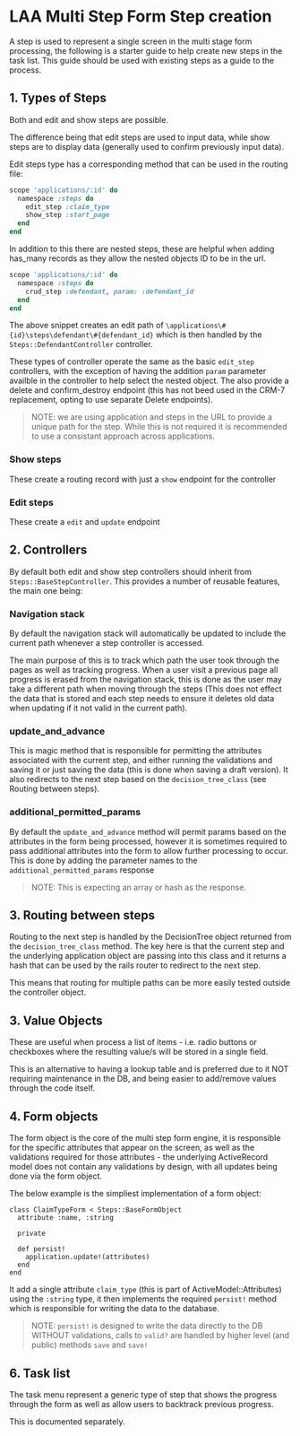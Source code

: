 # LAA Multi Step Form Step creation

A step is used to represent a single screen in the multi stage form
processing, the following is a starter guide to help create new steps
in the task list. This guide should be used with existing steps as a
guide to the process.

## 1. Types of Steps

Both and edit and show steps are possible.

The difference being that edit steps are used to input data, while show steps
are to display data (generally used to confirm previously input data).

Edit steps type has a corresponding method that can be used in the routing file:

```ruby
scope 'applications/:id' do
  namespace :steps do
    edit_step :claim_type
    show_step :start_page
  end
end
```

In addition to this there are nested steps, these are helpful when adding
has_many records as they allow the nested objects ID to be in the url.

```ruby
scope 'applications/:id' do
  namespace :steps do
    crud_step :defendant, param: :defendant_id
  end
end
```
The above snippet creates an edit path of
`\applications\#{id}\steps\defendant\#{defendant_id}`
which is then handled by the `Steps::DefendantController` controller.

These types of controller operate the same as the basic `edit_step`
controllers, with the exception of having the addition `param` parameter
availble in the controller to help select the nested object. The also
provide a delete and confirm_destroy endpoint (this has not beed used
in the CRM-7 replacement, opting to use separate Delete endpoints).

> NOTE: we are using application and steps in the URL to provide a unique path
> for the step. While this is not required it is recommended to use a consistant
> approach across applications.

### Show steps

These create a routing record with just a `show` endpoint for the controller

### Edit steps

These create a `edit` and `update` endpoint

## 2. Controllers

By default both edit and show step controllers should inherit from
`Steps::BaseStepController`. This provides a number of reusable features, the main
one being:

### Navigation stack

By default the navigation stack will automatically be updated to include the
current path whenever a step controller is accessed.

The main purpose of this is to track which path the user took through the pages
as well as tracking progress. When a user visit a previous page all progress is
erased from the navigation stack, this is done as the user may take a different
path when moving through the steps (This does not effect the data that is stored
and each step needs to ensure it deletes old data when updating if it not valid
in the current path).

### update_and_advance

This is magic method that is responsible for permitting the attributes associated
with the current step, and either running the validations and saving it or just
saving the data (this is done when saving a draft version). It also redirects to
the next step based on the `decision_tree_class` (see Routing between steps).

### additional_permitted_params

By default the `update_and_advance` method will permit params based on the attributes
in the form being processed, however it is sometimes required to pass additional
attributes into the form to allow further processing to occur. This is done by
adding the parameter names to the `additional_permitted_params` response

> NOTE: This is expecting an array or hash as the response.

## 3. Routing between steps

Routing to the next step is handled by the DecisionTree object returned from the
`decision_tree_class` method. The key here is that the current step and the
underlying application object are passing into this class and it returns a
hash that can be used by the rails router to redirect to the next step.

This means that routing for multiple paths can be more easily tested outside
the controller object.

## 3. Value Objects

These are useful when process a list of items - i.e. radio buttons or checkboxes
where the resulting value/s will be stored in a single field.

This is an alternative to having a lookup table and is preferred due to it NOT
requiring maintenance in the DB, and being easier to add/remove values through
the code itself.

## 4. Form objects

The form object is the core of the multi step form engine, it is responsible for
the specific attributes that appear on the screen, as well as the validations
required for those attributes - the underlying ActiveRecord model does not contain
any validations by design, with all updates being done via the form object.

The below example is the simpliest implementation of a form object:

```
class ClaimTypeForm < Steps::BaseFormObject
  attribute :name, :string

  private

  def persist!
    application.update!(attributes)
  end
end
```

It add a single attribute `claim_type` (this is part of ActiveModel::Attributes)
using the `:string` type, it then implements the required `persist!` method which
is responsible for writing the data to the database.

> NOTE: `persist!` is designed to write the data directly to the DB WITHOUT validations,
> calls to `valid?` are handled by higher level (and public) methods `save` and `save!`

## 6. Task list

The task menu represent a generic type of step that shows the progress
through the form as well as allow users to backtrack previous progress.

This is documented separately.